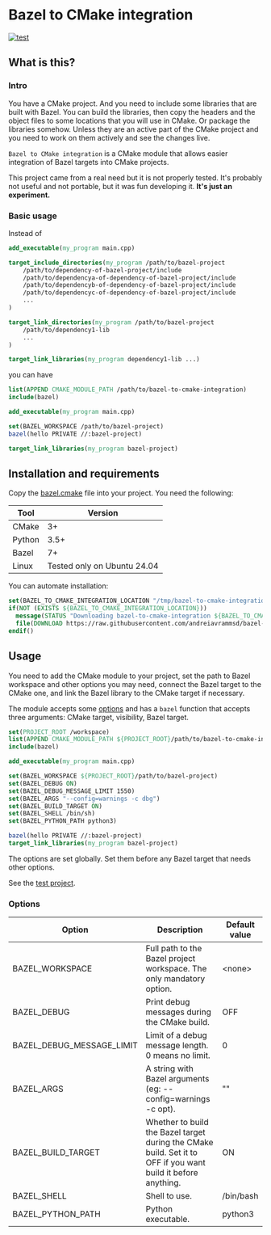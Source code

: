 # Bazel to CMake integration

[![test](https://github.com/andreiavrammsd/bazel-to-cmake-integration/actions/workflows/test.yml/badge.svg)](https://github.com/andreiavrammsd/bazel-to-cmake-integration/actions/workflows/test.yml)

## What is this?

### Intro

You have a CMake project. And you need to include some libraries that are built with Bazel. You can build the libraries, then copy the headers and the object files to some locations that you will use in CMake. Or package the libraries somehow. Unless they are an active part of the CMake project and you need to work on them actively and see the changes live.

`Bazel to CMake integration` is a CMake module that allows easier integration of Bazel targets into CMake projects.

This project came from a real need but it is not properly tested. It's probably not useful and not portable, but it was fun developing it. __It's just an experiment.__

### Basic usage

Instead of

```cmake
add_executable(my_program main.cpp)

target_include_directories(my_program /path/to/bazel-project
    /path/to/dependency-of-bazel-project/include
    /path/to/dependencya-of-dependency-of-bazel-project/include
    /path/to/dependencyb-of-dependency-of-bazel-project/include
    /path/to/dependencyc-of-dependency-of-bazel-project/include
    ...
)

target_link_directories(my_program /path/to/bazel-project
    /path/to/dependency1-lib
    ...
)

target_link_libraries(my_program dependency1-lib ...)

```

you can have

```cmake
list(APPEND CMAKE_MODULE_PATH /path/to/bazel-to-cmake-integration)
include(bazel)

add_executable(my_program main.cpp)

set(BAZEL_WORKSPACE /path/to/bazel-project)
bazel(hello PRIVATE //:bazel-project)

target_link_libraries(my_program bazel-project)
```

## Installation and requirements

Copy the [bazel.cmake](https://raw.githubusercontent.com/andreiavrammsd/bazel-to-cmake-integration/refs/heads/master/src/bazel-to-cmake-integration/bazel.cmake) file into your project. You need the following:

| Tool             | Version                           |
|------------------|-----------------------------------|
| CMake            | 3+                              |
| Python           | 3.5+                              |
| Bazel            | 7+                 |
| Linux            | Tested only on Ubuntu 24.04|

You can automate installation:

```cmake
set(BAZEL_TO_CMAKE_INTEGRATION_LOCATION "/tmp/bazel-to-cmake-integration")
if(NOT (EXISTS ${BAZEL_TO_CMAKE_INTEGRATION_LOCATION}))
  message(STATUS "Downloading bazel-to-cmake-integration ${BAZEL_TO_CMAKE_INTEGRATION_LOCATION}")
  file(DOWNLOAD https://raw.githubusercontent.com/andreiavrammsd/bazel-to-cmake-integration/refs/heads/master/src/bazel-to-cmake-integration/bazel.cmake ${BAZEL_TO_CMAKE_INTEGRATION_LOCATION}/bazel.cmake)
endif()
```

## Usage

You need to add the CMake module to your project, set the path to Bazel workspace and other options you may need, connect the Bazel target to the CMake one, and link the Bazel library to the CMake target if necessary.

The module accepts some [options](#options) and has a `bazel` function that accepts three arguments: CMake target, visibility, Bazel target.

```cmake
set(PROJECT_ROOT /workspace)
list(APPEND CMAKE_MODULE_PATH ${PROJECT_ROOT}/path/to/bazel-to-cmake-integration)
include(bazel)

add_executable(my_program main.cpp)

set(BAZEL_WORKSPACE ${PROJECT_ROOT}/path/to/bazel-project)
set(BAZEL_DEBUG ON)
set(BAZEL_DEBUG_MESSAGE_LIMIT 1550)
set(BAZEL_ARGS "--config=warnings -c dbg")
set(BAZEL_BUILD_TARGET ON)
set(BAZEL_SHELL /bin/sh)
set(BAZEL_PYTHON_PATH python3)

bazel(hello PRIVATE //:bazel-project)
target_link_libraries(my_program bazel-project)
```

The options are set globally. Set them before any Bazel target that needs other options.

See the [test project](./src/test/project/main_project/cmk/CMakeLists.txt).

### Options

| Option                      | Description             | Default value |
|----------------------------|--------------------------|----------------|
| BAZEL_WORKSPACE            | Full path to the Bazel project workspace. The only mandatory option.                         | \<none\>             |
| BAZEL_DEBUG                | Print debug messages during the CMake build.                         | OFF            |
| BAZEL_DEBUG_MESSAGE_LIMIT  | Limit of a debug message length. 0 means no limit.                         | 0              |
| BAZEL_ARGS                 | A string with Bazel arguments (eg: --config=warnings -c opt).                         | ""             |
| BAZEL_BUILD_TARGET         | Whether to build the Bazel target during the CMake build. Set it to OFF if you want build it before anything.                         | ON             |
| BAZEL_SHELL                | Shell to use.                         | /bin/bash             |
| BAZEL_PYTHON_PATH          | Python executable.                         | python3        |
